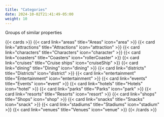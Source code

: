 ```yaml
---
title: "Categories"
date: 2024-10-02T21:41:49-05:00
weight: 10
---
```


Groups of similar properties

{{< cards  >}}
  {{< card link="areas" title="Areas" icon="area" >}}
  {{< card link="attractions" title="Attractions" icon="attraction" >}}
  {{< card link="characters" title="Characters" icon="character" >}}
  {{< card link="coasters" title="Coasters" icon="rollerCoaster" >}}
  {{< card link="cruises" title="Cruise ships" icon="cruiseShip" >}}
  {{< card link="dining" title="Dining" icon="dining" >}}
  {{< card link="districts" title="Districts" icon="district" >}}
  {{< card link="entertainment" title="Entertainment" icon="entertainment" >}}
  {{< card link="events" title="Events" icon="event" >}}
  {{< card link="hotels" title="Hotels" icon="hotel" >}}
  {{< card link="parks" title="Parks" icon="park" >}}
  {{< card link="resorts"  title="Resorts" icon="resort" >}}
  {{< card link="shops" title="Shops" icon="shop" >}}
  {{< card link="snacks" title="Snacks" icon="snack" >}}
  {{< card link="stadiums" title="Stadiums" icon="stadium" >}}
  {{< card link="venues" title="Venues" icon="venue" >}}
{{< /cards >}}